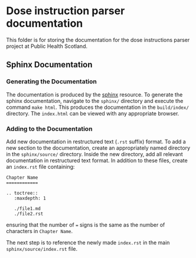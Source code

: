 # Dose instruction parser documentation <a name="top"></a>

This folder is for storing the documentation for the dose instructions parser project at Public Health Scotland.

## Sphinx Documentation

### Generating the Documentation

The documentation is produced by the
[sphinx](http://www.sphinx-doc.org/en/master/) resource. To generate the sphinx
documentation, navigate to the `sphinx/` directory and execute the command `make
html`. This produces the documentation in the `build/index/` directory. The
`index.html` can be viewed with any appropriate browser.

### Adding to the Documentation

Add new documentation in restructured text (`.rst` suffix) format. 
To add a new section to the documentation, create an appropriately named directory in the `sphinx/source/` directory.  Inside the new directory, add all relevant documentation in restructured text format. In addition to these files, create an
`index.rst` file containing:

```
Chapter Name
============

.. toctree::
   :maxdepth: 1

   ./file1.md
   ./file2.rst
```
ensuring that the number of `=` signs is the same as the number of characters in
`Chapter Name`.

The next step is to reference the newly made `index.rst` in the main
`sphinx/source/index.rst` file.